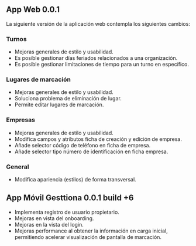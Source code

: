 ## App Web 0.0.1

La siguiente versión de la aplicación web contempla los siguientes cambios:


### Turnos

- Mejoras generales de estilo y usabilidad.
- Es posible gestionar días feriados relacionados a una organización.
- Es posible gestionar limitaciones de tiempo para un turno en específico.

### Lugares de marcación

- Mejoras generales de estilo y usabilidad.
- Soluciona problema de eliminación de lugar.
- Permite editar lugares de marcación.

### Empresas

- Mejoras generales de estilo y usabilidad.
- Modifica campos y atributos ficha de creación y edición de empresa.
- Añade selector código de teléfono en ficha de empresa.
- Añade selector tipo número de identificación en ficha empresa.

### General

- Modifica apariencia (estilos) de forma transversal.

## App Móvil Gesttiona 0.0.1 build +6

- Implementa registro de usuario propietario.
- Mejoras en vista del onboarding.
- Mejoras en la vista del login.
- Mejoras performance al obtener la información en carga inicial, permitiendo acelerar visualización de pantalla de marcación.


